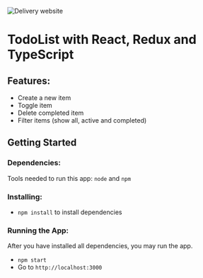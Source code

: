 ![Delivery website](/preview2.png)

# TodoList with React, Redux and TypeScript

## Features:
* Create a new item
* Toggle item
* Delete completed item 
* Filter items (show all, active and completed)

## Getting Started

### Dependencies:
Tools needed to run this app: `node` and `npm`

### Installing:
* `npm install` to install dependencies

### Running the App:
After you have installed all dependencies, you may run the app.

- `npm start`
- Go to `http://localhost:3000`
